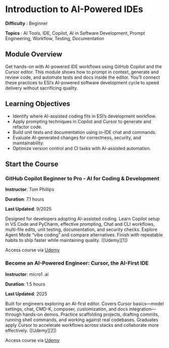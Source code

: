 
# Introduction to AI-Powered IDEs

**Difficulty** :  Beginner

**Topics** : AI Tools, IDE, Copilot, AI in Software Development, Prompt Engineering, Workflow, Testing, Documentation

## Module Overview

Get hands-on with AI-powered IDE workflows using GitHub Copilot and the Cursor editor. This module shows how to prompt in context, generate and review code, and automate tests and docs inside the editor. You’ll connect these practices to ESI’s AI-powered software development cycle to speed delivery without sacrificing quality.

## Learning Objectives

* Identify where AI-assisted coding fits in ESI’s development workflow.
* Apply prompting techniques in Copilot and Cursor to generate and refactor code.
* Build unit tests and documentation using in-IDE chat and commands.
* Evaluate AI-generated changes for correctness, security, and maintainability.
* Optimize version control and CI tasks with AI-assisted automation.

## Start the Course

### GitHub Copilot Beginner to Pro - AI for Coding & Development

**Instructor**: Tom Phillips

**Duration**: 7.1 hours

**Last Updated**: 9/2025

Designed for developers adopting AI-assisted coding. Learn Copilot setup in VS Code and PyCharm, effective prompting, Chat and CLI workflows, multi-file edits, unit testing, documentation, and security checks. Explore Agent Mode “vibe coding” and compare alternatives. Finish with repeatable habits to ship faster while maintaining quality. ([Udemy][1])

Access course via [Udemy](https://www.udemy.com/course/github-copilot/?couponCode=LETSLEARNNOW)

### Become an AI-Powered Engineer: Cursor, the AI-First IDE

**Instructor**: micro1 .ai

**Duration**: 1.5 hours

**Last Updated**: 2025

Built for engineers exploring an AI-first editor. Covers Cursor basics—model settings, chat, CMD-K, composer, customization, and docs integration—through hands-on demos. Practice scaffolding projects, drafting commits, running shell commands, and working against real codebases. Graduates apply Cursor to accelerate workflows across stacks and collaborate more effectively. ([Udemy][2])

Access course via [Udemy](https://www.udemy.com/course/become-an-ai-powered-engineer-with-cursor/)

